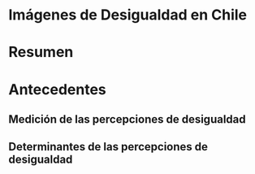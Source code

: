 # Imágenes de Desigualdad en Chile #

# Resumen

# Antecedentes

## Medición de las percepciones de desigualdad

## Determinantes de las percepciones de desigualdad


